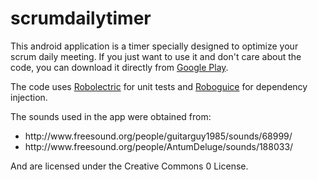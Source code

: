 scrumdailytimer
===============

This android application is a timer specially designed to optimize your scrum daily meeting. 
If you just want to use it and don't care about the code, you can download it directly from 
<a href="https://play.google.com/store/apps/details?id=es.jonatantierno.scrumdailytimer">Google Play</a>.

The code uses <a href="http://pivotal.github.io/robolectric/">Robolectric</a> for unit tests and
<a href="https://github.com/roboguice/roboguice">Roboguice</a> for dependency injection.

The sounds used in the app were obtained from:
<ul>
<li>http://www.freesound.org/people/guitarguy1985/sounds/68999/</li>
<li>http://www.freesound.org/people/AntumDeluge/sounds/188033/</li>
</ul>
And are licensed under the Creative Commons 0 License.
